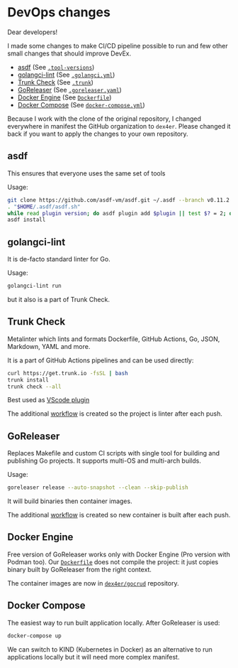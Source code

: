 <!--
SPDX-FileCopyrightText: 2023 Piotr Roszatycki <piotr.roszatycki@gmail.com>

SPDX-License-Identifier: CC0-1.0
-->

# DevOps changes

Dear developers!

I made some changes to make CI/CD pipeline possible to run and few other small
changes that should improve DevEx.

- [asdf](https://asdf-vm.com/) (See [`.tool-versions`](.tool-versions))
- [golangci-lint](https://golangci-lint.run/) (See [`.golangci.yml`](.golangci.yml))
- [Trunk Check](https://trunk.io/products/check) (See [`.trunk`](.trunk))
- [GoReleaser](https://goreleaser.com/) (See [`.goreleaser.yaml`](.goreleaser.yaml))
- [Docker Engine](https://docs.docker.com/engine/) (See [`Dockerfile`](Dockerfile))
- [Docker Compose](https://docs.docker.com/compose/) (See [`docker-compose.yml`](docker-compose.yml))

Because I work with the clone of the original repository, I changed everywhere
in manifest the GitHub organization to `dex4er`. Please changed it back if you
want to apply the changes to your own repository.

## asdf

This ensures that everyone uses the same set of tools

Usage:

```sh
git clone https://github.com/asdf-vm/asdf.git ~/.asdf --branch v0.11.2
. "$HOME/.asdf/asdf.sh"
while read plugin version; do asdf plugin add $plugin || test $? = 2; done < .tool-versions
asdf install
```

## golangci-lint

It is de-facto standard linter for Go.

Usage:

```sh
golangci-lint run
```

but it also is a part of Trunk Check.

## Trunk Check

Metalinter which lints and formats Dockerfile, GitHub Actions, Go, JSON,
Markdown, YAML and more.

It is a part of GitHub Actions pipelines and can be used directly:

```sh
curl https://get.trunk.io -fsSL | bash
trunk install
trunk check --all
```

Best used as [VScode plugin](https://marketplace.visualstudio.com/items?itemName=Trunk.io)

The additional [workflow](.github/workflows/trunk.yaml) is created so the
project is linter after each push.

## GoReleaser

Replaces Makefile and custom CI scripts with single tool for building and
publishing Go projects. It supports multi-OS and multi-arch builds.

Usage:

```sh
goreleaser release --auto-snapshot --clean --skip-publish
```

It will build binaries then container images.

The additional [workflow](.github/workflows/goreleaser.yaml) is created so new
container is built after each push.

## Docker Engine

Free version of GoReleaser works only with Docker Engine (Pro version with
Podman too). Our [`Dockerfile`](Dockerfile) does not compile the project: it
just copies binary built by GoReleaser from the right context.

The container images are now in
[`dex4er/gocrud`](https://hub.docker.com/r/dex4er/gocrud) repository.

## Docker Compose

The easiest way to run built application locally. After GoReleaser is used:

```sh
docker-compose up
```

We can switch to KIND (Kubernetes in Docker) as an alternative to run
applications locally but it will need more complex manifest.
